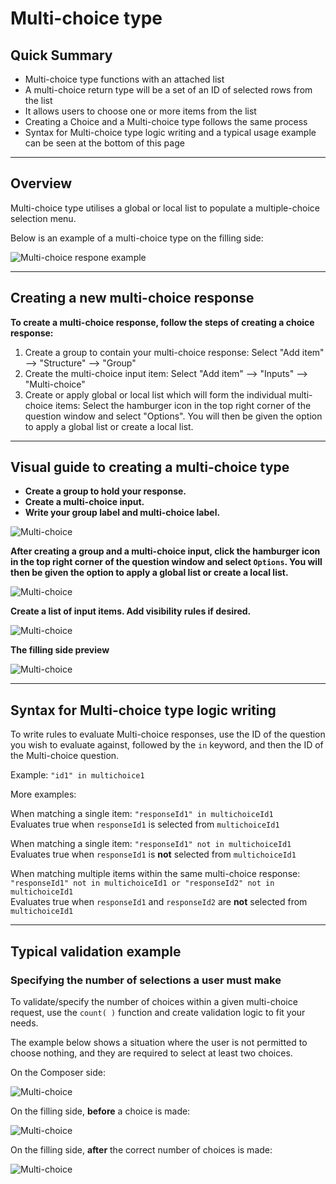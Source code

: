 # Multi-choice type

## Quick Summary

* Multi-choice type functions with an attached list
* A multi-choice return type will be a set of an ID of selected rows from the list
* It allows users to choose one or more items from the list
* Creating a Choice and a Multi-choice type follows the same process
* Syntax for Multi-choice type logic writing and a typical usage example can be seen at the bottom of this page

---

## Overview  

Multi-choice type utilises a global or local list to populate a multiple-choice selection menu.

Below is an example of a multi-choice type on the filling side: 


![Multi-choice respone example](types/multi-choice-example.png)

---

## Creating a new multi-choice response


**To create a multi-choice response, follow the steps of creating a choice response:**

1. Create a group to contain your multi-choice response: Select "Add item" --> "Structure" --> "Group"
2. Create the multi-choice input item: Select "Add item" --> "Inputs" --> "Multi-choice"
3. Create or apply global or local list which will form the individual multi-choice items: Select the hamburger icon in the top right corner of the question window and select "Options". You will then be given the option to apply a global list or create a local list.

---

## Visual guide to creating a multi-choice type

* **Create a group to hold your response.**
* **Create a multi-choice input.**
* **Write your group label and multi-choice label.**

![Multi-choice](types/multi-choice1.png)

**After creating a group and a multi-choice input, click the hamburger icon in the top right corner of the question window and select `Options`. You will then be given the option to apply a global list or create a local list.**

![Multi-choice](types/multi-choice2.png)

**Create a list of input items. Add visibility rules if desired.**

![Multi-choice](types/multi-choice3.png)

**The filling side preview**

![Multi-choice](types/multi-choice-after.png)

---

## Syntax for Multi-choice type logic writing

To write rules to evaluate Multi-choice responses, use the ID of the question you wish to evaluate against, followed by the `in` keyword, and then the ID of the Multi-choice question.

Example: `"id1" in multichoice1`

More examples: 

When matching a single item: `"responseId1" in multichoiceId1`  
Evaluates true when `responseId1` is selected from `multichoiceId1`

When matching a single item: `"responseId1" not in multichoiceId1`  
Evaluates true when `responseId1` is **not** selected from `multichoiceId1`

When matching multiple items within the same multi-choice response: `"responseId1" not in multichoiceId1 or "responseId2" not in multichoiceId1`  
Evaluates true when `responseId1` and `responseId2` are **not** selected from `multichoiceId1`

---

## Typical validation example

### Specifying the number of selections a user must make

To validate/specify the number of choices within a given multi-choice request, use the `count( )` function and create validation logic to fit your needs.  

The example below shows a situation where the user is not permitted to choose nothing, and they are required to select at least two choices. 

On the Composer side:

![Multi-choice](types/multi-choice-validation.png)

On the filling side, **before** a choice is made:

![Multi-choice](types/multi-choice-validation2.png)

On the filling side, **after** the correct number of choices is made:

![Multi-choice](types/multi-choice-validation3.png)








